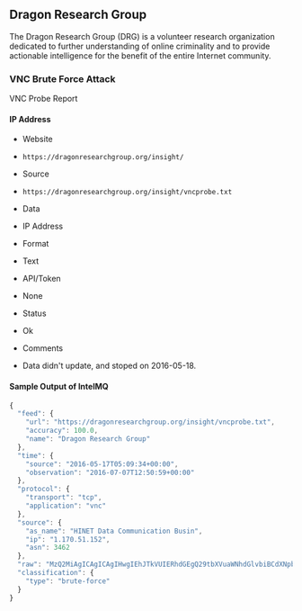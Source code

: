 ## Dragon Research Group

The Dragon Research Group (DRG) is a volunteer research organization dedicated
to further understanding of online criminality and to provide actionable
intelligence for the benefit of the entire Internet community.

### VNC Brute Force Attack

VNC Probe Report

#### IP Address
>
* Website
 - `https://dragonresearchgroup.org/insight/`
* Source
 - `https://dragonresearchgroup.org/insight/vncprobe.txt`
* Data
 - IP Address
* Format
 - Text
* API/Token
 - None
* Status
 - Ok
* Comments
 - Data didn't update, and stoped on 2016-05-18.

#### Sample Output of IntelMQ

```javascript
{
  "feed": {
    "url": "https://dragonresearchgroup.org/insight/vncprobe.txt",
    "accuracy": 100.0,
    "name": "Dragon Research Group"
  },
  "time": {
    "source": "2016-05-17T05:09:34+00:00",
    "observation": "2016-07-07T12:50:59+00:00"
  },
  "protocol": {
    "transport": "tcp",
    "application": "vnc"
  },
  "source": {
    "as_name": "HINET Data Communication Busin",
    "ip": "1.170.51.152",
    "asn": 3462
  },
  "raw": "MzQ2MiAgICAgICAgIHwgIEhJTkVUIERhdGEgQ29tbXVuaWNhdGlvbiBCdXNpbiAgfCAgICAgMS4xNzAuNTEuMTUyICB8ICAyMDE2LTA1LTE3IDA1OjA5OjM0ICB8ICB2bmNwcm9iZQ==",
  "classification": {
    "type": "brute-force"
  }
}
```
